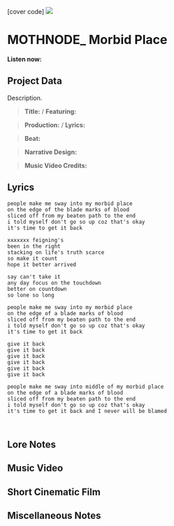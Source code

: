 [cover code] ![](57175019_319474918741616_8502199518755923887_n.jpg)

# MOTHNODE_ Morbid Place

**Listen now:** 

## Project Data

Description.

> **Title:**  / **Featuring:** 

> **Production:**  / **Lyrics:** 

> **Beat:**

> **Narrative Design:**

> **Music Video Credits:**


## Lyrics

```
people make me sway into my morbid place
on the edge of the blade marks of blood
sliced off from my beaten path to the end
i told myself don't go so up coz that's okay
it's time to get it back

xxxxxxx feigning's 
been in the right
stacking on life's truth scarce
so make it count 
hope it better arrived

say can't take it 
any day focus on the touchdown 
better on countdown
so lone so long

people make me sway into my morbid place
on the edge of a blade marks of blood
sliced off from my beaten path to the end
i told myself don't go so up coz that's okay
it's time to get it back

give it back
give it back
give it back
give it back
give it back
give it back

people make me sway into middle of my morbid place
on the edge of a blade marks of blood
sliced off from my beaten path to the end
i told myself don't go so up coz that's okay
it's time to get it back and I never will be blamed



```

## Lore Notes

## Music Video

## Short Cinematic Film

## Miscellaneous Notes
